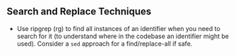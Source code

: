 ## Search and Replace Techniques

- Use ripgrep (rg) to find all instances of an identifier when you need to search for it (to understand where in the codebase an identifier might be used). Consider a `sed` approach for a find/replace-all if safe.